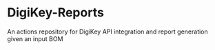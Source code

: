 # DigiKey-Reports
An actions repository for DigiKey API integration and report generation given an input BOM
